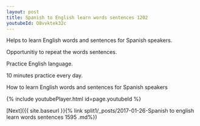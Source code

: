 ```yaml
---
layout: post
title: Spanish to English learn words sentences 1202 
youtubeId: O8vvktek32c
---
```

 
 
Helps to learn English words and sentences for Spanish speakers.

Opportunitiy to repeat the words sentences. 

Practice English language. 
 
10 minutes practice every day. 
 
How to learn English words and sentences for Spanish speakers 
 
{% include youtubePlayer.html id=page.youtubeId %}
 
 
[Next]({{ site.baseurl }}{% link  split1/_posts/2017-01-26-Spanish to english learn words sentences 1595 .md%})
 

